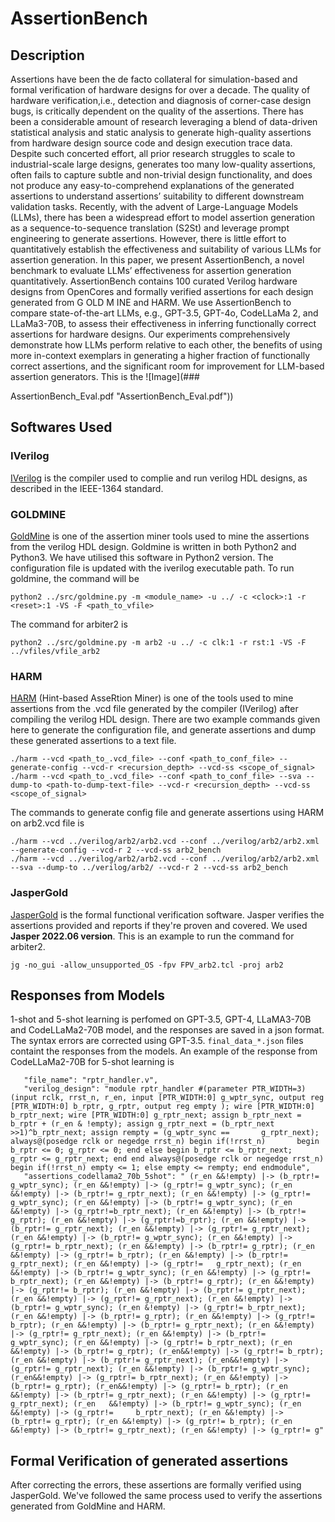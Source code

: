 #  AssertionBench

## Description

Assertions have been the de facto collateral for simulation-based and    formal verification of hardware designs for over a decade. The    quality of hardware verification,i.e., detection and diagnosis of    corner-case design bugs, is critically dependent on the quality of    the assertions. There has been a considerable amount of research    leveraging a blend of data-driven statistical analysis and static    analysis to generate high-quality assertions from hardware design    source code and design execution trace data. Despite such concerted    effort, all prior research struggles to scale to industrial-scale    large designs, generates too many low-quality assertions, often fails    to capture subtle and non-trivial design functionality, and does not    produce any easy-to-comprehend explanations of the generated    assertions to understand assertions’ suitability to different    downstream validation tasks. Recently, with the advent of    Large-Language Models (LLMs), there has been a widespread effort to    model assertion generation as a sequence-to-sequence translation    (S2St) and leverage prompt engineering to generate assertions.    However, there is little effort to quantitatively establish the    effectiveness and suitability of various LLMs for assertion    generation. In this paper, we present AssertionBench, a novel    benchmark to evaluate LLMs’ effectiveness for assertion generation    quantitatively. AssertionBench contains 100 curated Verilog hardware    designs from OpenCores and formally verified assertions for each    design generated from G OLD M INE and HARM. We use AssertionBench to    compare state-of-the-art LLMs, e.g., GPT-3.5, GPT-4o, CodeLLaMa 2,    and LLaMa3-70B, to assess their effectiveness in inferring    functionally correct assertions for hardware designs. Our experiments    comprehensively demonstrate how LLMs perform relative to each other,    the benefits of using more in-context exemplars in generating a    higher fraction of functionally correct assertions, and the    significant room for improvement for LLM-based assertion generators.
This is the ![Image](### 

AssertionBench_Eval.pdf "AssertionBench_Eval.pdf"))

## Softwares Used

### IVerilog
[IVerilog](https://github.com/steveicarus/iverilog) is the compiler used to complie and run verilog HDL designs, as described in the IEEE-1364 standard. 
 
### GOLDMINE
[GoldMine](https://bitbucket.org/debjitp/goldminer/src/master/) is one of the assertion miner tools used to mine the assertions from the verilog HDL design. Goldmine is written in both Python2 and Python3. We have utilised this software in Python2 version. The configuration file is updated with the iverilog executable path. To run goldmine, the command will be

    python2 ../src/goldmine.py -m <module_name> -u ../ -c <clock>:1 -r <reset>:1 -VS -F <path_to_vfile>

The command for arbiter2 is

    python2 ../src/goldmine.py -m arb2 -u ../ -c clk:1 -r rst:1 -VS -F ../vfiles/vfile_arb2

### HARM

[HARM](https://github.com/SamueleGerminiani/harm/tree/main) (Hint-based AsseRtion Miner) is one of the tools used to mine assertions from the .vcd file generated by the compiler (IVerilog) after compiling the verilog HDL design. There are two example commands given here to generate the configuration file, and generate assertions and dump these generated assertions to a text file. 

    ./harm --vcd <path_to_.vcd_file> --conf <path_to_conf_file> --generate-config --vcd-r <recursion_depth> --vcd-ss <scope_of_signal>
    ./harm --vcd <path_to_.vcd_file> --conf <path_to_conf_file> --sva --dump-to <path-to-dump-text-file> --vcd-r <recursion_depth> --vcd-ss <scope_of_signal>
    
 The commands to  generate config file and generate assertions using HARM on arb2.vcd file is

    ./harm --vcd ../verilog/arb2/arb2.vcd --conf ../verilog/arb2/arb2.xml --generate-config --vcd-r 2 --vcd-ss arb2_bench 
    ./harm --vcd ../verilog/arb2/arb2.vcd --conf ../verilog/arb2/arb2.xml --sva --dump-to ../verilog/arb2/ --vcd-r 2 --vcd-ss arb2_bench  

### JasperGold
[JasperGold](https://www.cadence.com/en_US/home/tools/system-design-and-verification/formal-and-static-verification.html) is the formal functional verification software. Jasper verifies the assertions provided and reports if they're proven and covered. We used **Jasper 2022.06 version**.  This is an example to run the command for arbiter2.

    jg -no_gui -allow_unsupported_OS -fpv FPV_arb2.tcl -proj arb2

## Responses from Models
1-shot and 5-shot learning is perfomed on GPT-3.5, GPT-4, LLaMA3-70B and CodeLLaMa2-70B model, and the responses are saved in a json format. The syntax errors are corrected using GPT-3.5. `final_data_*.json` files containt the responses from the models. An example of the response from CodeLLaMa2-70B for 5-shot learning is 

       "file_name": "rptr_handler.v",
       "verilog_design": "module rptr_handler #(parameter PTR_WIDTH=3) (input rclk, rrst_n, r_en, input [PTR_WIDTH:0] g_wptr_sync, output reg [PTR_WIDTH:0] b_rptr, g_rptr, output reg empty ); wire [PTR_WIDTH:0] b_rptr_next; wire [PTR_WIDTH:0] g_rptr_next; assign b_rptr_next = b_rptr + (r_en & !empty); assign g_rptr_next = (b_rptr_next >>1)^b_rptr_next; assign rempty = (g_wptr_sync ==       g_rptr_next); always@(posedge rclk or negedge rrst_n) begin if(!rrst_n)       begin b_rptr <= 0; g_rptr <= 0; end else begin b_rptr <= b_rptr_next;        g_rptr <= g_rptr_next; end end always@(posedge rclk or negedge rrst_n) begin if(!rrst_n) empty <= 1; else empty <= rempty; end endmodule", 
       "assertions_codellama2_70b_5shot": " (r_en &&!empty) |-> (b_rptr!= g_wptr_sync); (r_en &&!empty) |-> (g_rptr!= g_wptr_sync); (r_en &&!empty) |-> (b_rptr!= g_rptr_next); (r_en &&!empty) |-> (g_rptr!= g_wptr_sync); (r_en &&!empty) |-> (b_rptr!= g_wptr_sync); (r_en &&!empty) |-> (g_rptr!=b_rptr_next); (r_en &&!empty) |-> (b_rptr!= g_rptr); (r_en &&!empty) |-> (g_rptr!=b_rptr); (r_en &&!empty) |-> (b_rptr!= g_rptr_next); (r_en &&!empty) |-> (g_rptr!= g_rptr_next); (r_en &&!empty) |-> (b_rptr!= g_wptr_sync); (r_en &&!empty) |-> (g_rptr!= b_rptr_next); (r_en &&!empty) |-> (b_rptr!= g_rptr); (r_en &&!empty) |-> (g_rptr!= b_rptr); (r_en &&!empty) |-> (b_rptr!= g_rptr_next); (r_en &&!empty) |-> (g_rptr!=   g_rptr_next); (r_en &&!empty) |-> (b_rptr!= g_wptr_sync); (r_en &&!empty) |-> (g_rptr!= b_rptr_next); (r_en &&!empty) |-> (b_rptr!= g_rptr); (r_en &&!empty) |-> (g_rptr!= b_rptr); (r_en &&!empty) |-> (b_rptr!= g_rptr_next); (r_en &&!empty) |-> (g_rptr!= g_rptr_next); (r_en &&!empty) |-> (b_rptr!= g_wptr_sync); (r_en &!empty) |-> (g_rptr!= b_rptr_next); (r_en &&!empty) |-> (b_rptr!= g_rptr); (r_en &&!empty) |-> (g_rptr!= b_rptr); (r_en &&!empty) |-> (b_rptr!= g_rptr_next); (r_en &&!empty) |-> (g_rptr!= g_rptr_next); (r_en &&!empty) |-> (b_rptr!= g_wptr_sync); (r_en &&!empty) |-> (g_rptr!= b_rptr_next); (r_en &&!empty) |-> (b_rptr!= g_rptr); (r_en&&!empty) |-> (g_rptr!= b_rptr); (r_en &&!empty) |-> (b_rptr!= g_rptr_next); (r_en&&!empty) |-> (g_rptr!= g_rptr_next); (r_en &&!empty) |-> (b_rptr!= g_wptr_sync); (r_en&&!empty) |-> (g_rptr!= b_rptr_next); (r_en &&!empty) |-> (b_rptr!= g_rptr); (r_en&&!empty) |-> (g_rptr!= b_rptr); (r_en &&!empty) |-> (b_rptr!= g_rptr_next); (r_en &&!empty) |-> (g_rptr!= g_rptr_next); (r_en   &&!empty) |-> (b_rptr!= g_wptr_sync); (r_en &&!empty) |-> (g_rptr!=     b_rptr_next); (r_en &&!empty) |-> (b_rptr!= g_rptr); (r_en &&!empty) |-> (g_rptr!= b_rptr); (r_en &&!empty) |-> (b_rptr!= g_rptr_next); (r_en &&!empty) |-> (g_rptr!= g"


## Formal Verification of generated assertions
After correcting the errors, these assertions are formally verified using JasperGold. We've followed the same process used to verify the assertions generated from GoldMine and HARM. 




<!--stackedit_data:
eyJoaXN0b3J5IjpbLTUwMjg5OTU3Nyw4NzQzMTMwNzksMTg1OD
A4NzUyMSwtMTMwNzY1MDI5Myw0NDQ0NjQ0NTMsMTIxNTkwNDI2
MywtMTg2MTMyOTI5MSwxNTg1NTQzNzQsNTM4NTI2NjUwLC01MT
c1MjksMjUyMTExNjE1LDcyMTE4MDI0MCwtMTk5Mjg4NDQ5Nywx
MTUxMDgxMTMwLC0yMTM2NDg1NiwtNTM2MDQzMzE2LDEwNjcxMD
AwNywtMzA3MjY5NTQsMjAzMjIwMTkwNiw1MDE3OTgyMjBdfQ==

-->